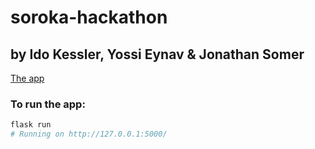 # soroka-hackathon

## by Ido Kessler, Yossi Eynav & Jonathan Somer

[The app](https://soroka-hackathon.herokuapp.com/)

### To run the app:
```bash
flask run
# Running on http://127.0.0.1:5000/
```
